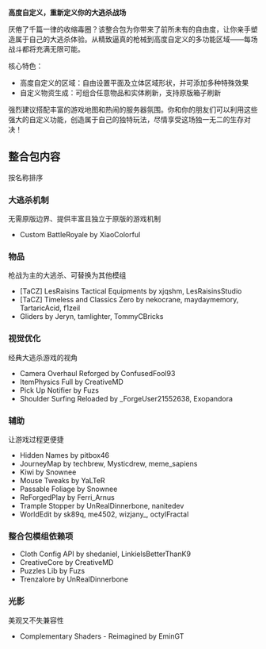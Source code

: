 **高度自定义，重新定义你的大逃杀战场**

厌倦了千篇一律的收缩毒圈？该整合包为你带来了前所未有的自由度，让你亲手塑造属于自己的大逃杀体验。从精致逼真的枪械到高度自定义的多功能区域——每场战斗都将充满无限可能。

核心特色：
- 高度自定义的区域：自由设置平面及立体区域形状，并可添加多种特殊效果
- 自定义物资生成：可组合任意物品和实体刷新，支持原版箱子刷新

强烈建议搭配丰富的游戏地图和热闹的服务器氛围。你和你的朋友们可以利用这些强大的自定义功能，创造属于自己的独特玩法，尽情享受这场独一无二的生存对决！

## 整合包内容
按名称排序

### 大逃杀机制
无需原版边界、提供丰富且独立于原版的游戏机制

- Custom BattleRoyale by XiaoColorful

### 物品
枪战为主的大逃杀、可替换为其他模组

- [TaCZ] LesRaisins Tactical Equipments by xjqshm, LesRaisinsStudio
- [TaCZ] Timeless and Classics Zero by nekocrane, maydaymemory, TartaricAcid, f1zeil
- Gliders by Jeryn, tamlighter, TommyCBricks

### 视觉优化
经典大逃杀游戏的视角

- Camera Overhaul Reforged by ConfusedFool93
- ItemPhysics Full by CreativeMD
- Pick Up Notifier by Fuzs
- Shoulder Surfing Reloaded by \_ForgeUser21552638, Exopandora

### 辅助
让游戏过程更便捷

- Hidden Names by pitbox46
- JourneyMap by techbrew, Mysticdrew, meme_sapiens
- Kiwi by Snownee
- Mouse Tweaks by YaLTeR
- Passable Foliage by Snownee
- ReForgedPlay by Ferri_Arnus
- Trample Stopper by UnRealDinnerbone, nanitedev
- WorldEdit by sk89q, me4502, wizjany_, octylFractal

### 整合包模组依赖项

- Cloth Config API by shedaniel, LinkielsBetterThanK9
- CreativeCore by CreativeMD
- Puzzles Lib by Fuzs
- Trenzalore by UnRealDinnerbone

### 光影
美观又不失兼容性

- Complementary Shaders - Reimagined by EminGT